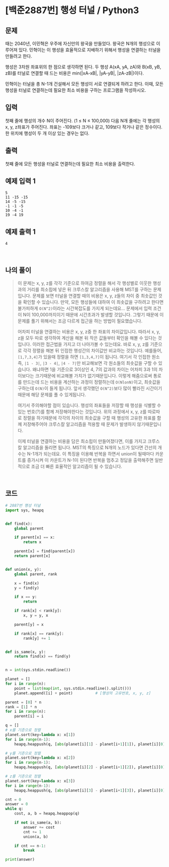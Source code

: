 # [백준2887번] 행성 터널 / Python3

## 문제

때는 2040년, 이민혁은 우주에 자신만의 왕국을 만들었다. 왕국은 N개의 행성으로 이루어져 있다. 민혁이는 이 행성을 효율적으로 지배하기 위해서 행성을 연결하는 터널을 만들려고 한다.

행성은 3차원 좌표위의 한 점으로 생각하면 된다. 두 행성 A(xA, yA, zA)와 B(xB, yB, zB)를 터널로 연결할 때 드는 비용은 min(|xA-xB|, |yA-yB|, |zA-zB|)이다.

민혁이는 터널을 총 N-1개 건설해서 모든 행성이 서로 연결되게 하려고 한다. 이때, 모든 행성을 터널로 연결하는데 필요한 최소 비용을 구하는 프로그램을 작성하시오.

## 입력

첫째 줄에 행성의 개수 N이 주어진다. (1 ≤ N ≤ 100,000) 다음 N개 줄에는 각 행성의 x, y, z좌표가 주어진다. 좌표는 -109보다 크거나 같고, 109보다 작거나 같은 정수이다. 한 위치에 행성이 두 개 이상 있는 경우는 없다. 

## 출력

첫째 줄에 모든 행성을 터널로 연결하는데 필요한 최소 비용을 출력한다.

## 예제 입력 1

```
5
11 -15 -15
14 -5 -15
-1 -1 -5
10 -4 -1
19 -4 19
```

## 예제 출력 1

```
4
```

<br>

## 나의 풀이

> 이 문제는 x, y, z를 각각 기준으로 하여금 정렬을 해서 각 행성별로 이웃한 행성과의 거리를 최소힙에 넣은 뒤 크루스칼 알고리즘을 사용해 MST를 구하는 문제입니다. 문제를 보면 터널을 연결할 때의 비용은 x, y, z들의 차이 중 최솟값인 것을 확인할 수 있습니다. 만약, 모든 행성들에 대하여 이 최솟값을 구하려고 한다면 불가피하게 `O(N^2)`이라는 시간복잡도를 가지게 되는데요... 문제에서 입력 조건이 N이 100,000까지이기 때문에 시간초과가 발생할 것입니다. 그렇기 때문에 이 문제를 풀기 위해서는  조금 다르게 접근을 하는 방법이 필요했습니다. 
>
> 어차피 터널을 연결하는 비용은 x, y, z중 한 좌표의 차이값입니다. 따라서 x, y, z을 모두 따로 생각하여 계산을 해본 뒤 작은 값들부터 확인을 해볼 수 있다는 것입니다. 이러한 접근법을 가지고 더 나아가볼 수 있는데요. 바로 x, y, z를 기준으로 각각 정렬을 해본 뒤 인접한 행성간의 차이값만 비교하는 것입니다. 예를들어, `[1,7,3,4]`가 있을때 정렬을 하면 `[1,3,4,7]`이 됩니다. 여기서 각 인접한 원소 즉, `|1 - 3|`, `|3 - 4|`, `|4 - 7|`만 비교해보면 각 원소들의 최솟값을 구할 수 있습니다. 왜냐하면 1을 기준으로 3이상인 4, 7의 값과의 차이는 어차피 3과 1의 차이보다는 크기때문에 비교해볼 가치가 없기때문입니다. 이렇게 해줌으로써 통로를 만드는데 드는 비용을 계산하는 과정이 정렬하는데 `O(NlonN)`이고, 최솟값을 구하는데 `O(N)`이 들게 됩니다. 앞서 생각했던 `O(N^2)`보다 많이 빨라진 시간이기 때문에 해당 문제를 풀 수 있게됩니다.
>
> 여기서 주의해야할 점이 있습니다. 행성의 좌표들을 저장할 때 행성을 식별할 수 있는 번호(?)를 함께 저장해야한다는 것입니다. 위의 과정에서 x, y, z를 따로따로 정렬을 하기때문에 각각의 차이의 최솟값을 구할 때 행성의 고유한 좌표를 함께 저장해주어야 크루스칼 알고리즘을 적용할 때 문제가 발생하지 않기때문입니다. 
>
> 이제 터널을 연결하는 비용을 담은 최소힙이 만들어졌다면, 이를 가지고 크루스칼 알고리즘을 돌리면 됩니다. MST의 특징으로 N개의 노드가 있다면 간선의 개수는 N-1개가 되는데요. 이 특징을 이용해 반복을 하면서 union이 될때마다 카운트를 증가시켜 이 카운트가 N-1이 된다면 반복을 멈추고 정답을 출력해주면 일반적으로 조금 더 빠른 효율적인 알고리즘이 될 수 있습니다.

<br>

## 코드

```python
# 2887번 행성 터널
import sys, heapq


def find(x):
    global parent

    if parent[x] == x:
        return x

    parent[x] = find(parent[x])
    return parent[x]


def union(x, y):
    global parent, rank

    x = find(x)
    y = find(y)

    if x == y:
        return

    if rank[x] < rank[y]:
        x, y = y, x

    parent[y] = x

    if rank[x] == rank[y]:
        rank[y] += 1


def is_same(x, y):
    return find(x) == find(y)


n = int(sys.stdin.readline())

planet = []
for i in range(n):
    point = list(map(int, sys.stdin.readline().split()))
    planet.append([i] + point)			# [행성의 고유번호, x, y, z]

parent = [0] * n
rank = [1] * n
for i in range(n):
    parent[i] = i

q = []
# x를 기준으로 정렬
planet.sort(key=lambda x: x[1])
for i in range(n-1):
    heapq.heappush(q, [abs(planet[i][1] - planet[i+1][1]), planet[i][0], planet[i+1][0]])

# y를 기준으로 정렬
planet.sort(key=lambda x: x[2])
for i in range(n-1):
    heapq.heappush(q, [abs(planet[i][2] - planet[i+1][2]), planet[i][0], planet[i+1][0]])

# z를 기준으로 정렬
planet.sort(key=lambda x: x[3])
for i in range(n-1):
    heapq.heappush(q, [abs(planet[i][3] - planet[i+1][3]), planet[i][0], planet[i+1][0]])

cnt = 0
answer = 0
while q:
    cost, a, b = heapq.heappop(q)

    if not is_same(a, b):
        answer += cost
        cnt += 1
        union(a, b)

    if cnt == n-1:
        break

print(answer)

```

